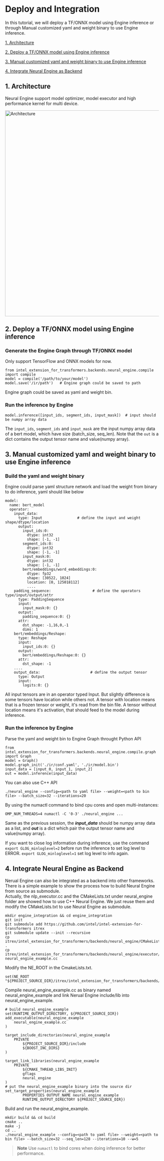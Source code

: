 Deploy and Integration
=====
In this tutorial, we will deploy a TF/ONNX model using Engine inference or through Manual customized yaml and weight binary to use Engine inference.

[1. Architecture](#1-architecture)

[2. Deploy a TF/ONNX model using Engine inference](#2-deploy-a-tfonnx-model-using-engine-inference)

[3. Manual customized yaml and weight binary to use Engine inference](#3-manual-customized-yaml-and-weight-binary-to-use-engine-inference)

[4. Integrate Neural Engine as Backend](#4-Integrate-Neural-Engine-as-Backend)

## 1. Architecture
Neural Engine support model optimizer, model executor and high performance kernel for multi device.

<a target="_blank" href="imgs/infrastructure.png">
  <img src="imgs/infrastructure.png" alt="Architecture" width=762 height=672>
</a>

## 2. Deploy a TF/ONNX model using Engine inference

### Generate the Engine Graph through TF/ONNX model

Only support TensorFlow and ONNX models for now.

```
from intel_extension_for_transformers.backends.neural_engine.compile import compile
model = compile('/path/to/your/model')
model.save('/ir/path')   # Engine graph could be saved to path
```

Engine graph could be saved as yaml and weight bin.

### Run the inference by Engine

```
model.inference([input_ids, segment_ids, input_mask])  # input should be numpy array data
```

The `input_ids`, `segment_ids` and `input_mask` are the input numpy array data of a bert model, which have size (batch_size, seq_len). Note that the `out` is a dict contains the output tensor name and value(numpy array).

## 3. Manual customized yaml and weight binary to use Engine inference

### Build the yaml and weight binary

Engine could parse yaml structure network and load the weight from binary to do inference, yaml should like below

```
model:
  name: bert_model
  operator:
    input_data:
      type: Input                # define the input and weight shape/dtype/location
      output:
        input_ids:0:
          dtype: int32
          shape: [-1, -1]
        segment_ids:0:
          dtype: int32
          shape: [-1, -1]
        input_mask:0:
          dtype: int32
          shape: [-1, -1]
        bert/embeddings/word_embeddings:0:
          dtype: fp32
          shape: [30522, 1024]
          location: [0, 125018112]
          ....
    padding_sequence:                   # define the operators type/input/output/attr
      type: PaddingSequence
      input:
        input_mask:0: {}
      output:
        padding_sequence:0: {}
      attr:
        dst_shape: -1,16,0,-1
        dims: 1
    bert/embeddings/Reshape:
      type: Reshape
      input:
        input_ids:0: {}
      output:
        bert/embeddings/Reshape:0: {}
      attr:
        dst_shape: -1
    ....
    output_data:                       # define the output tensor
      type: Output
      input:
        logits:0: {}

```
All input tensors are in an operator typed Input. But slightly difference is some tensors have location while others not. A tensor with location means that is a frozen tensor or weight, it's read from the bin file. A tensor without location means it's activation, that should feed to the model during inference.

### Run the inference by Engine

Parse the yaml and weight bin to Engine Graph throught Python API

```
from intel_extension_for_transformers.backends.neural_engine.compile.graph import Graph
model = Graph()
model.graph_init('./ir/conf.yaml', './ir/model.bin')
input_data = [input_0, input_1, input_2]
out = model.inference(input_data)
```

You can also use C++ API
```
./neural_engine --config=<path to yaml file> --weight=<path to bin file> --batch_size=32 --iterations=20
```
By using the numactl command to bind cpu cores and open multi-instances:
```
OMP_NUM_THREADS=4 numactl -C '0-3' ./neural_engine ...
```
Same as the previous session, the ***input_data*** should be numpy array data as a list, and ***out*** is a dict which pair the output tensor name and value(numpy array).

If you want to close log information during inference, use the command `export GLOG_minloglevel=2` before run the inference to set log level to ERROR.  `export GLOG_minloglevel=1` set log level to info again.

## 4. Integrate Neural Engine as Backend
Nerual Engine can also be integrated as a backend into other frameworks. There is a simple example to show the process how to build Neural Engine from source as submodule.  
Actually, the nlp_executor.cc and the CMakeLists.txt under neural_engine folder are showed how to use C++ Neural Engine. We just reuse them and modify the CMakeLists.txt to use Neural Engine as submodule.
```shell
mkdir engine_integration && cd engine_integration
git init
git submodule add https://github.com/intel/intel-extension-for-transformers itrex
git submodule update --init --recursive
cp itrex/intel_extension_for_transformers/backends/neural_engine/CMakeLists.txt .
cp itrex/intel_extension_for_transformers/backends/neural_engine/executor/src/nlp_executor.cc neural_engine_example.cc
```
Modify the NE_ROOT in the CmakeLists.txt.
```text
set(NE_ROOT "${PROJECT_SOURCE_DIR}/itrex/intel_extension_for_transformers/backends/neural_engine")
```

Compile neural_engine_example.cc as binary named neural_engine_example and link Nerual Engine include/lib into neural_engine_example.
```text
# build neural_engine_example
set(RUNTIME_OUTPUT_DIRECTORY, ${PROJECT_SOURCE_DIR})
add_executable(neural_engine_example
    neural_engine_example.cc
)

target_include_directories(neural_engine_example
    PRIVATE
        ${PROJECT_SOURCE_DIR}/include
        ${BOOST_INC_DIRS}
)

target_link_libraries(neural_engine_example
    PRIVATE
        ${CMAKE_THREAD_LIBS_INIT}
        gflags
        neural_engine
)
# put the neural_engine_example binary into the source dir
set_target_properties(neural_engine_example
        PROPERTIES OUTPUT_NAME neural_engine_example
        RUNTIME_OUTPUT_DIRECTORY ${PROJECT_SOURCE_DIR})
```

Build and run the neural_engine_example.
```shell
mkdir build && cd build
cmake ..
make -j
cd ..
./neural_engine_example --config=<path to yaml file> --weight=<path to bin file> --batch_size=32 --seq_len=128 --iterations=10 --w=5
```
>**Note** Use `numactl` to bind cores when doing inference for better performance.
